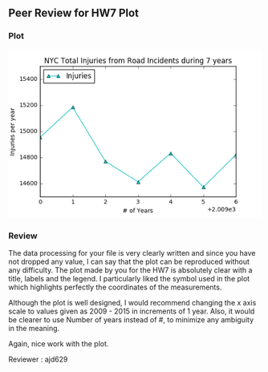 ## Peer Review for HW7 Plot

### Plot

![Alexey's RoadIncidentsbyYear Plot](RoadIncidents.png)

### Review

The data processing for your file is very clearly written and since you have not dropped any value, I can say that the plot can be reproduced without any difficulty. The plot made by you for the HW7 is absolutely clear with a title, labels and the legend. I particularly liked the symbol used in the plot which highlights perfectly the coordinates of the measurements. 

Although the plot is well designed, I would recommend changing the x axis scale to values given as 2009 - 2015 in increments of 1 year. Also, it would be clearer to use Number of years instead of #, to minimize any ambiguity in the meaning. 

Again, nice work with the plot.

Reviewer : ajd629
